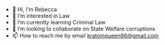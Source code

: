 - 👋 Hi, I’m Rebecca
- 👀 I’m interested in Law
- 🌱 I’m currently learning Criminal Law
- 💞️ I’m looking to collaborate on State Welfare corruptions
- 📫 How to reach me by email kratomqueen86@gmail.com

<!---
Rewilson86/Rebecca is a ✨ Law Student ✨ repository because its `README.md` (this file) appears on your GitHub profile.
You can click the Preview link to take a look at your changes.
--->
